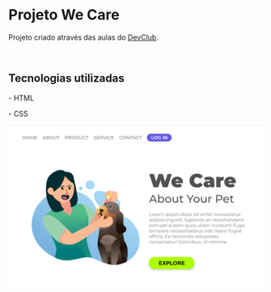 <h1>Projeto We Care</h1>
<p>Projeto criado através das aulas do <a href="https://rodolfomori.com.br/devclub/">DevClub</a>.</p>
<br>
<h2>Tecnologias utilizadas</h2>
<p>- HTML</p>
<p>- CSS</p>
<img src="https://github.com/ericktanaka/Projeto-We-Care/blob/master/img/Desktop.png?raw=true">

